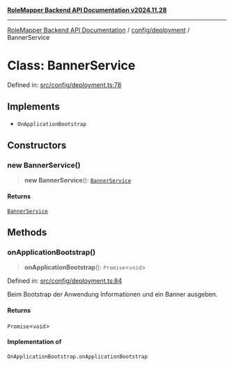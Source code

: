 [**RoleMapper Backend API Documentation v2024.11.28**](../../../README.md)

***

[RoleMapper Backend API Documentation](../../../modules.md) / [config/deployment](../README.md) / BannerService

# Class: BannerService

Defined in: [src/config/deployment.ts:78](https://github.com/FlowCraft-AG/RoleMapper/blob/d09e0a221a0891128652190f77e15989426161d8/backend/src/config/deployment.ts#L78)

## Implements

- `OnApplicationBootstrap`

## Constructors

### new BannerService()

> **new BannerService**(): [`BannerService`](BannerService.md)

#### Returns

[`BannerService`](BannerService.md)

## Methods

### onApplicationBootstrap()

> **onApplicationBootstrap**(): `Promise`\<`void`\>

Defined in: [src/config/deployment.ts:84](https://github.com/FlowCraft-AG/RoleMapper/blob/d09e0a221a0891128652190f77e15989426161d8/backend/src/config/deployment.ts#L84)

Beim Bootstrap der Anwendung Informationen und ein Banner ausgeben.

#### Returns

`Promise`\<`void`\>

#### Implementation of

`OnApplicationBootstrap.onApplicationBootstrap`
